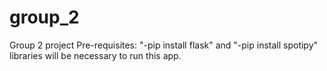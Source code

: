 # group_2
Group 2 project
Pre-requisites: "-pip install flask" and "-pip install spotipy" libraries will be necessary to run this app.
